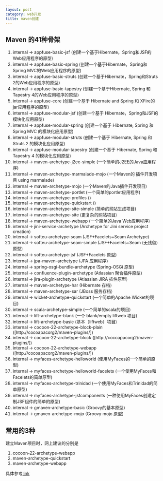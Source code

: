 ```yaml
---
layout: post
category: web开发
title: maven创建
---
```


## Maven 的41种骨架

1. internal -> appfuse-basic-jsf (创建一个基于Hibernate，Spring和JSF的Web应用程序的原型) 
2. internal -> appfuse-basic-spring (创建一个基于Hibernate，Spring和Spring MVC的Web应用程序的原型) 
3. internal -> appfuse-basic-struts (创建一个基于Hibernate，Spring和Struts 2的Web应用程序的原型) 
4. internal -> appfuse-basic-tapestry (创建一个基于Hibernate, Spring 和 Tapestry 4的Web应用程序的原型) 
5. internal -> appfuse-core (创建一个基于 Hibernate and Spring 和 XFire的jar应用程序的原型) 
6. internal -> appfuse-modular-jsf (创建一个基于 Hibernate，Spring和JSF的模块化应用原型) 
7. internal -> appfuse-modular-spring (创建一个基于 Hibernate, Spring 和 Spring MVC 的模块化应用原型) 
8. internal -> appfuse-modular-struts (创建一个基于 Hibernate, Spring 和 Struts 2 的模块化应用原型) 
9. internal -> appfuse-modular-tapestry (创建一个基于 Hibernate, Spring 和 Tapestry 4 的模块化应用原型) 
10. internal -> maven-archetype-j2ee-simple (一个简单的J2EE的Java应用程序) 
11. internal -> maven-archetype-marmalade-mojo (一个Maven的 插件开发项目 using marmalade) 
12. internal -> maven-archetype-mojo (一个Maven的Java插件开发项目) 
13. internal -> maven-archetype-portlet (一个简单的portlet应用程序) 
14. internal -> maven-archetype-profiles () 
15. internal -> maven-archetype-quickstart () 
16. internal -> maven-archetype-site-simple (简单的网站生成项目) 
17. internal -> maven-archetype-site (更复杂的网站项目) 
18. internal -> maven-archetype-webapp (一个简单的Java Web应用程序) 
19. internal -> jini-service-archetype (Archetype for Jini service project creation) 
20. internal -> softeu-archetype-seam (JSF+Facelets+Seam Archetype) 
21. internal -> softeu-archetype-seam-simple (JSF+Facelets+Seam (无残留) 原型) 
22. internal -> softeu-archetype-jsf (JSF+Facelets 原型) 
23. internal -> jpa-maven-archetype (JPA 应用程序) 
24. internal -> spring-osgi-bundle-archetype (Spring-OSGi 原型) 
25. internal -> confluence-plugin-archetype (Atlassian 聚合插件原型) 
26. internal -> jira-plugin-archetype (Atlassian JIRA 插件原型) 
27. internal -> maven-archetype-har (Hibernate 存档) 
28. internal -> maven-archetype-sar (JBoss 服务存档) 
29. internal -> wicket-archetype-quickstart (一个简单的Apache Wicket的项目) 
30. internal -> scala-archetype-simple (一个简单的scala的项目) 
31. internal -> lift-archetype-blank (一个 blank/empty liftweb 项目) 
32. internal -> lift-archetype-basic (基本（liftweb）项目) 
33. internal -> cocoon-22-archetype-block-plain ([http.//cocoapacorg2/maven-plugins/]) 
34. internal -> cocoon-22-archetype-block ([http.//cocoapacorg2/maven-plugins/]) 
35. internal -> cocoon-22-archetype-webapp ([http.//cocoapacorg2/maven-plugins/]) 
36. internal -> myfaces-archetype-helloworld (使用MyFaces的一个简单的原型) 
37. internal -> myfaces-archetype-helloworld-facelets (一个使用MyFaces和Facelets的简单原型) 
38. internal -> myfaces-archetype-trinidad (一个使用MyFaces和Trinidad的简单原型) 
39. internal -> myfaces-archetype-jsfcomponents (一种使用MyFaces创建定制JSF组件的简单的原型) 
40. internal -> gmaven-archetype-basic (Groovy的基本原型) 
41. internal -> gmaven-archetype-mojo (Groovy mojo 原型)

## 常用的3种
建立Maven项目时，网上建议的分别是 

1. cocoon-22-archetype-webapp
2. maven-archetype-quickstart
3. maven-archetype-webapp

具体参考[link](https://blog.csdn.net/cx1110162/article/details/78297654)